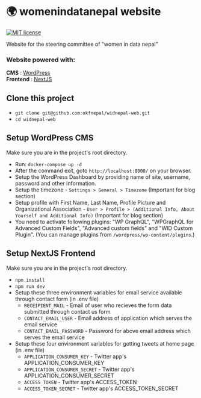 # 🌍 womenindatanepal website
[![MIT license](https://img.shields.io/github/license/mashape/apistatus.svg?style=flat)](https://github.com/okfnepal/widnepal-web/blob/master/LICENSE)

Website for the steering committee of "women in data nepal"

### Website powered with:
**CMS** : [WordPress](https://wordpress.com/)  \
**Frontend** : [NextJS](https://nextjs.org/)

## Clone this project
- ```git clone git@github.com:okfnepal/widnepal-web.git```
- ```cd widnepal-web```

## Setup WordPress CMS
Make sure you are in the project's root directory.
- Run: `docker-compose up -d`
- After the command exit, goto `http://localhost:8000/` on your browser.
- Setup the WordPress Dashboard by providing name of site, username, password and other information.
- Setup the timezone - `Settings > General > Timezone` (Important for blog section)
- Setup profile with First Name, Last Name, Profile Picture and Organizational Association - `User > Profile > (Additional Info, About Yourself and Additional Info)` (Important for blog section)
- You need to activate following plugins: "WP GraphQL", "WPGraphQL for Advanced Custom Fields", "Advanced custom fields" and "WID Custom Plugin". (You can manage plugins from `/wordpress/wp-content/plugins`.)

## Setup NextJS Frontend
Make sure you are in the project's root directory.
- ```npm install```
- ```npm run dev```
- Setup these three environment variables for email service available through contact form (in .env file)
  - `RECEIPIENT_MAIL` - Email of user who recieves the form data submitted through contact us form
  - `CONTACT_EMAIL_USER` - Email address of application which serves the email service
  - `CONTACT_EMAIL_PASSWORD` - Password for above email address which serves the email service
- Setup these four environment variables for getting tweets at home page (in .env file)
  - `APPLICATION_CONSUMER_KEY` - Twitter app's APPLICATION_CONSUMER_KEY
  - `APPLICATION_CONSUMER_SECRET` - Twitter app's APPLICATION_CONSUMER_SECRET
  - `ACCESS_TOKEN` - Twitter app's ACCESS_TOKEN
  - `ACCESS_TOKEN_SECRET` - Twitter app's ACCESS_TOKEN_SECRET
